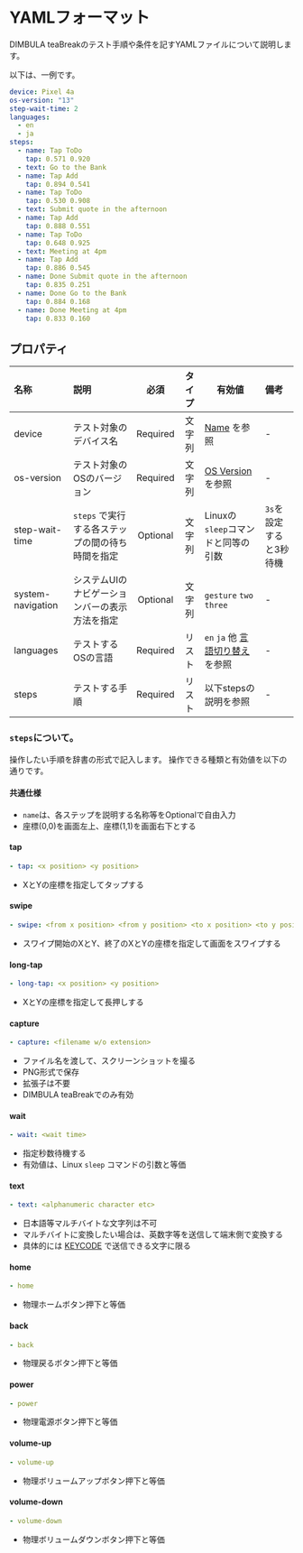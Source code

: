 # YAMLフォーマット

DIMBULA teaBreakのテスト手順や条件を記すYAMLファイルについて説明します。

以下は、一例です。

```yaml
device: Pixel 4a
os-version: "13"
step-wait-time: 2
languages:
  - en
  - ja
steps:
  - name: Tap ToDo
    tap: 0.571 0.920
  - text: Go to the Bank
  - name: Tap Add
    tap: 0.894 0.541
  - name: Tap ToDo
    tap: 0.530 0.908
  - text: Submit quote in the afternoon
  - name: Tap Add
    tap: 0.888 0.551
  - name: Tap ToDo
    tap: 0.648 0.925
  - text: Meeting at 4pm
  - name: Tap Add
    tap: 0.886 0.545
  - name: Done Submit quote in the afternoon
    tap: 0.835 0.251
  - name: Done Go to the Bank
    tap: 0.884 0.168
  - name: Done Meeting at 4pm
    tap: 0.833 0.160
```

## プロパティ

| 名称                | 説明                           |    必須    | タイプ | 有効値                                                                | 備考             |
|:------------------|:-----------------------------|:--------:|:---:|--------------------------------------------------------------------|:---------------|
| device            | テスト対象のデバイス名                  | Required | 文字列 | [Name](https://dimbula-web.kunimasu.com/support/devices) を参照       | -              | 
| os-version        | テスト対象のOSのバージョン               | Required | 文字列 | [OS Version](https://dimbula-web.kunimasu.com/support/devices) を参照 | -              |
| step-wait-time    | `steps` で実行する各ステップの間の待ち時間を指定 | Optional | 文字列 | Linuxの`sleep`コマンドと同等の引数                                            | `3s`を設定すると3秒待機 |
| system-navigation | システムUIのナビゲーションバーの表示方法を指定     | Optional | 文字列 | `gesture` `two` `three`                                            | -              |
| languages         | テストするOSの言語                   | Required | リスト | `en` `ja` 他 [言語切り替え](change_language.md) を参照                       | -              |
| steps             | テストする手順                      | Required | リスト | 以下stepsの説明を参照                                                      | -              |


### `steps`について。

操作したい手順を辞書の形式で記入します。
操作できる種類と有効値を以下の通りです。

#### 共通仕様
* `name`は、各ステップを説明する名称等をOptionalで自由入力
* 座標(0,0)を画面左上、座標(1,1)を画面右下とする

#### tap
```yaml
- tap: <x position> <y position>
``` 
* XとYの座標を指定してタップする

#### swipe
```yaml
- swipe: <from x position> <from y position> <to x position> <to y position>
```
* スワイプ開始のXとY、終了のXとYの座標を指定して画面をスワイプする

#### long-tap
```yaml
- long-tap: <x position> <y position>
```
* XとYの座標を指定して長押しする

#### capture
```yaml
- capture: <filename w/o extension>
```
* ファイル名を渡して、スクリーンショットを撮る
* PNG形式で保存
* 拡張子は不要
* DIMBULA teaBreakでのみ有効

#### wait
```yaml
- wait: <wait time>
```
* 指定秒数待機する
* 有効値は、Linux `sleep` コマンドの引数と等価

#### text
```yaml
- text: <alphanumeric character etc>
```
* 日本語等マルチバイトな文字列は不可
* マルチバイトに変換したい場合は、英数字等を送信して端末側で変換する
* 具体的には [KEYCODE](https://developer.android.com/reference/android/view/KeyEvent) で送信できる文字に限る

#### home
```yaml
- home
```
* 物理ホームボタン押下と等価

#### back
```yaml
- back
```
* 物理戻るボタン押下と等価

#### power
```yaml
- power
```
* 物理電源ボタン押下と等価

#### volume-up
```yaml
- volume-up
```
* 物理ボリュームアップボタン押下と等価

#### volume-down
```yaml
- volume-down
```
* 物理ボリュームダウンボタン押下と等価

